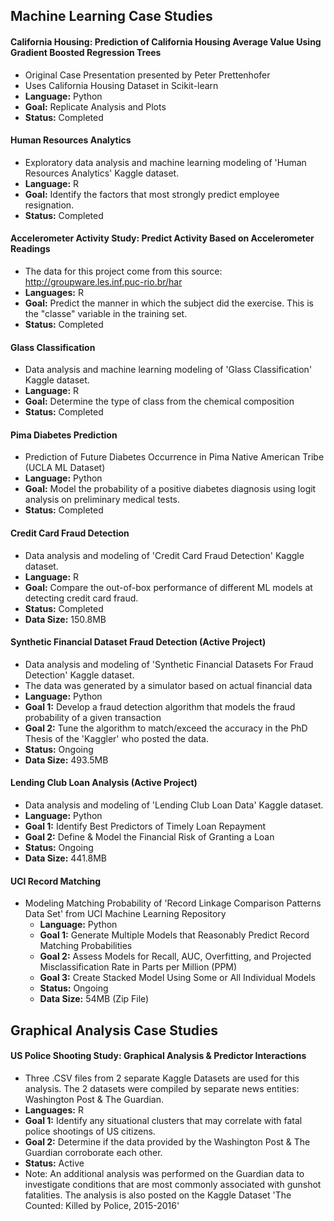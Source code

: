 ## Machine Learning Case Studies
#### California Housing: Prediction of California Housing Average Value Using Gradient Boosted Regression Trees 
  - Original Case Presentation presented by Peter Prettenhofer
  - Uses California Housing Dataset in Scikit-learn
  - **Language:** Python
  - **Goal:** Replicate Analysis and Plots
  - **Status:** Completed

#### Human Resources Analytics
  - Exploratory data analysis and machine learning modeling of 'Human Resources Analytics' Kaggle dataset.
  - **Language:** R
  - **Goal:** Identify the factors that most strongly predict employee resignation.
  - **Status:** Completed

#### Accelerometer Activity Study: Predict Activity Based on Accelerometer Readings
  - The data for this project come from this source: http://groupware.les.inf.puc-rio.br/har
  - **Languages:** R
  - **Goal:** Predict the manner in which the subject did the exercise. This is the "classe" variable in the training set. 
  - **Status:** Completed 

#### Glass Classification 
  - Data analysis and machine learning modeling of 'Glass Classification' Kaggle dataset.
  - **Language:** R
  - **Goal:** Determine the type of class from the chemical composition
  - **Status:** Completed

#### Pima Diabetes Prediction
  - Prediction of Future Diabetes Occurrence in Pima Native American Tribe (UCLA ML Dataset)
  - **Language:** Python
  - **Goal:** Model the probability of a positive diabetes diagnosis using logit analysis on preliminary medical tests.
  - **Status:** Completed

#### Credit Card Fraud Detection
  - Data analysis and modeling of 'Credit Card Fraud Detection' Kaggle dataset.
  - **Language:** R
  - **Goal:** Compare the out-of-box performance of different ML models at detecting credit card fraud. 
  - **Status:** Completed
  - **Data Size:** 150.8MB

#### Synthetic Financial Dataset Fraud Detection (Active Project)
  - Data analysis and modeling of 'Synthetic Financial Datasets For Fraud Detection' Kaggle dataset.
  - The data was generated by a simulator based on actual financial data
  - **Language:** Python
  - **Goal 1:** Develop a fraud detection algorithm that models the fraud probability of a given transaction  
  - **Goal 2:** Tune the algorithm to match/exceed the accuracy in the PhD Thesis of the 'Kaggler' who posted the data.
  - **Status:** Ongoing
  - **Data Size:** 493.5MB
  
#### Lending Club Loan Analysis (Active Project)
  - Data analysis and modeling of 'Lending Club Loan Data' Kaggle dataset.
  - **Language:** Python
  - **Goal 1:** Identify Best Predictors of Timely Loan Repayment 
  - **Goal 2:** Define & Model the Financial Risk of Granting a Loan 
  - **Status:** Ongoing
  - **Data Size:** 441.8MB

#### UCI Record Matching 
- Modeling Matching Probability of 'Record Linkage Comparison Patterns Data Set' from UCI Machine Learning Repository
  - **Language:** Python
  - **Goal 1:** Generate Multiple Models that Reasonably Predict Record Matching Probabilities
  - **Goal 2:** Assess Models for Recall, AUC, Overfitting, and Projected Misclassification Rate in Parts per Million (PPM) 
  - **Goal 3:** Create Stacked Model Using Some or All Individual Models
  - **Status:** Ongoing
  - **Data Size:** 54MB (Zip File)

## Graphical Analysis Case Studies

#### US Police Shooting Study: Graphical Analysis & Predictor Interactions
  - Three .CSV files from 2 separate Kaggle Datasets are used for this analysis. The 2 datasets were compiled by separate news entities: Washington Post & The Guardian.
  - **Languages:** R
  - **Goal 1:** Identify any situational clusters that may correlate with fatal police shootings of US citizens.
  - **Goal 2:** Determine if the data provided by the Washington Post & The Guardian corroborate each other.
  - **Status:** Active
  - Note: An additional analysis was performed on the Guardian data to investigate conditions that are most commonly associated with gunshot fatalities. The analysis is also posted on the Kaggle Dataset 'The Counted: Killed by Police, 2015-2016'
